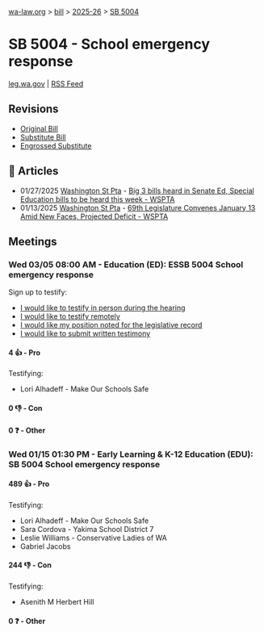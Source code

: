 [wa-law.org](/) > [bill](/bill/) > [2025-26](/bill/2025-26/) > [SB 5004](/bill/2025-26/sb/5004/)

# SB 5004 - School emergency response
[leg.wa.gov](https://app.leg.wa.gov/billsummary?BillNumber=5004&Year=2025&Initiative=false) | [RSS Feed](./rss.xml)

## Revisions
* [Original Bill](1/)
* [Substitute Bill](S/)
* [Engrossed Substitute](S.E/)

## 📰 Articles
* 01/27/2025 [Washington St Pta](/org/washington_st_pta/) - [Big 3 bills heard in Senate Ed, Special Education bills to be heard this week - WSPTA](https://www.wastatepta.org/2025session-week3/#:~:text=SB%205004)
* 01/13/2025 [Washington St Pta](/org/washington_st_pta/) - [69th Legislature Convenes January 13 Amid New Faces, Projected Deficit - WSPTA](https://www.wastatepta.org/69th-legislature-convenes-january-13-amid-new-faces-projected-deficit/#:~:text=SB%205004)

## Meetings
### Wed 03/05 08:00 AM - Education (ED): ESSB 5004 School emergency response
Sign up to testify:
* [I would like to testify in person during the hearing](https://app.leg.wa.gov/csi/Testifier/Add?chamber=House&mId=32934&aId=165096&caId=26252&tId=1)
* [I would like to testify remotely](https://app.leg.wa.gov/csi/Testifier/Add?chamber=House&mId=32934&aId=165096&caId=26252&tId=2)
* [I would like my position noted for the legislative record](https://app.leg.wa.gov/csi/Testifier/Add?chamber=House&mId=32934&aId=165096&caId=26252&tId=3)
* [I would like to submit written testimony](https://app.leg.wa.gov/csi/Testifier/Add?chamber=House&mId=32934&aId=165096&caId=26252&tId=4)

#### 4 👍 - Pro
Testifying:
* Lori Alhadeff - Make Our Schools Safe

#### 0 👎 - Con

#### 0 ❓ - Other

### Wed 01/15 01:30 PM - Early Learning & K-12 Education (EDU): SB 5004 School emergency response
#### 489 👍 - Pro
Testifying:
* Lori Alhadeff - Make Our Schools Safe
* Sara Cordova - Yakima School District 7
* Leslie Williams - Conservative Ladies of WA
* Gabriel Jacobs

#### 244 👎 - Con
Testifying:
* Asenith M Herbert Hill

#### 0 ❓ - Other
